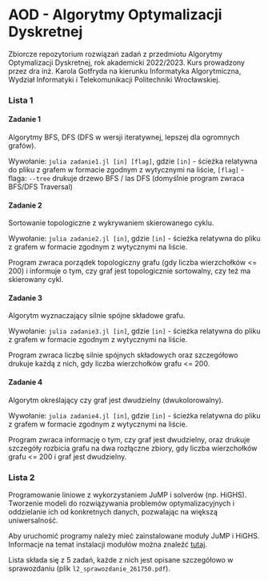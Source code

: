 # AOD - Algorytmy Optymalizacji Dyskretnej
Zbiorcze repozytorium rozwiązań zadań z przedmiotu Algorytmy Optymalizacji Dyskretnej, rok akademicki 2022/2023. Kurs prowadzony przez dra inż. Karola Gotfryda na kierunku Informatyka Algorytmiczna, Wydział Informatyki i Telekomunikacji Politechniki Wrocławskiej.

### Lista 1 

#### Zadanie 1
Algorytmy BFS, DFS (DFS w wersji iteratywnej, lepszej dla ogromnych grafów). 

Wywołanie: `julia zadanie1.jl [in] [flag]`, gdzie `[in]` - ścieżka relatywna do pliku z grafem w formacie zgodnym z wytycznymi na liście, `[flag]` - flaga: `--tree` drukuje drzewo BFS / las DFS (domyślnie program zwraca BFS/DFS Traversal)

#### Zadanie 2
Sortowanie topologiczne z wykrywaniem skierowanego cyklu. 

Wywołanie: `julia zadanie2.jl [in]`, gdzie `[in]` - ścieżka relatywna do pliku z grafem w formacie zgodnym z wytycznymi na liście. 

Program zwraca porządek topologiczny grafu (gdy liczba wierzchołków <= 200) i informuje o tym, czy graf jest topologicznie sortowalny, czy też ma skierowany cykl.

#### Zadanie 3
Algorytm wyznaczający silnie spójne składowe grafu.

Wywołanie: `julia zadanie3.jl [in]`, gdzie `[in]` - ścieżka relatywna do pliku z grafem w formacie zgodnym z wytycznymi na liście. 

Program zwraca liczbę silnie spójnych składowych oraz szczegółowo drukuje każdą z nich, gdy liczba wierzchołków grafu <= 200.

#### Zadanie 4
Algorytm określający czy graf jest dwudzielny (dwukolorowalny).

Wywołanie: `julia zadanie4.jl [in]`, gdzie `[in]` - ścieżka relatywna do pliku z grafem w formacie zgodnym z wytycznymi na liście. 

Program zwraca informację o tym, czy graf jest dwudzielny, oraz drukuje szczegóły rozbicia grafu na dwa rozłączne zbiory, gdy liczba wierzchołków grafu <= 200 i graf jest dwudzielny.

### Lista 2

Programowanie liniowe z wykorzystaniem JuMP i solverów (np. HiGHS). Tworzenie modeli do rozwiązywania problemów optymalizacyjnych i oddzielanie ich od konkretnych danych, pozwalając na większą uniwersalność.

Aby uruchomić programy należy mieć zainstalowane moduły JuMP i HiGHS. Informacje na temat instalacji modułów można znaleźć [tutaj](https://jump.dev/JuMP.jl/stable/tutorials/getting_started/getting_started_with_JuMP/).

Lista składa się z 5 zadań, każde z nich jest opisane szczegółowo w sprawozdaniu (plik `l2_sprawozdanie_261750.pdf`).